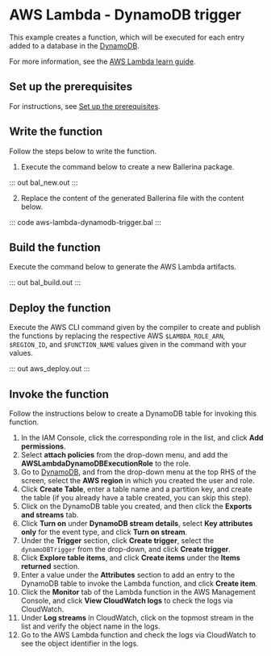 # AWS Lambda - DynamoDB trigger

This example creates a function, which will be executed for each entry added to a database in the [DynamoDB](https://aws.amazon.com/dynamodb/).

For more information, see the [AWS Lambda learn guide](https://ballerina.io/learn/run-in-the-cloud/function-as-a-service/aws-lambda/).

## Set up the prerequisites

For instructions, see [Set up the prerequisites](https://ballerina.io/learn/run-in-the-cloud/function-as-a-service/aws-lambda/#set-up-the-prerequisites).

## Write the function

Follow the steps below to write the function.

1. Execute the command below to create a new Ballerina package.

::: out bal_new.out :::

2. Replace the content of the generated Ballerina file with the content below.

::: code aws-lambda-dynamodb-trigger.bal :::

## Build the function

Execute the command below to generate the AWS Lambda artifacts.

::: out bal_build.out :::

## Deploy the function

Execute the AWS CLI command given by the compiler to create and publish the functions by replacing the respective AWS `$LAMBDA_ROLE_ARN`, `$REGION_ID`, and `$FUNCTION_NAME` values given in the command with your values.

::: out aws_deploy.out :::

## Invoke the function

Follow the instructions below to create a DynamoDB table for invoking this function.

1. In the IAM Console, click the corresponding role in the list, and click **Add permissions**.
2. Select **attach policies** from the drop-down menu, and add the **AWSLambdaDynamoDBExecutionRole** to the role.
3. Go to [DynamoDB](https://console.aws.amazon.com/dynamodbv2), and from the drop-down menu at the top RHS of the screen, select the **AWS region** in which you created the user and role.
4. Click **Create Table**, enter a table name and a partition key, and create the table (if you already have a table created, you can skip this step).
5. Click on the DynamoDB table you created, and then click the **Exports and streams** tab.
6. Click **Turn on** under **DynamoDB stream details**, select **Key attributes only** for the event type, and click **Turn on stream**.
7. Under the **Trigger** section, click **Create trigger**, select the `dynamoDBTrigger` from the drop-down, and click **Create trigger**.
8. Click **Explore table items**, and click **Create items** under the **Items returned** section.
9. Enter a value under the **Attributes** section to add an entry to the DynamoDB table to invoke the Lambda function, and click **Create item**.
10. Click the **Monitor** tab of the Lambda function in the AWS Management Console, and click **View CloudWatch logs** to check the logs via CloudWatch.
11. Under **Log streams** in CloudWatch, click on the topmost stream in the list and verify the object name in the logs.
12. Go to the AWS Lambda function and check the logs via CloudWatch to see the object identifier in the logs.
